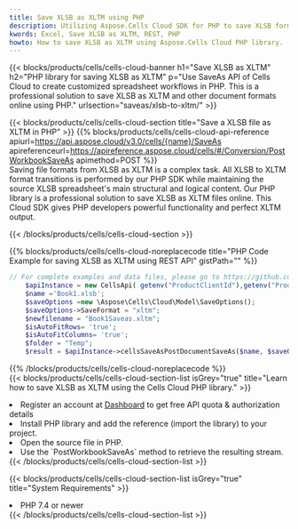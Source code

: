 ```yaml
---
title: Save XLSB as XLTM using PHP 
description: Utilizing Aspose.Cells Cloud SDK for PHP to save XLSB format file as XLTM format file. 
kwords: Excel, Save XLSB as XLTM, REST, PHP
howto: How to save XLSB as XLTM using Aspose.Cells Cloud PHP library.
---
```



{{< blocks/products/cells/cells-cloud-banner h1="Save XLSB as XLTM" h2="PHP library for saving XLSB as XLTM" p="Use SaveAs API of Cells Cloud to create customized spreadsheet workflows in PHP. This is a professional solution to save XLSB as XLTM and other document formats online using PHP." urlsection="saveas/xlsb-to-xltm/" >}}

{{< blocks/products/cells/cells-cloud-section  title="Save a XLSB file as XLTM in PHP" >}}
{{% blocks/products/cells/cells-cloud-api-reference  apiurl=https://api.aspose.cloud/v3.0/cells/{name}/SaveAs  apireferenceurl=https://apireference.aspose.cloud/cells/#/Conversion/PostWorkbookSaveAs  apimethod=POST %}}
<br/>
Saving file formats from XLSB as XLTM is a complex task. All XLSB to XLTM format transitions is performed by our PHP SDK while maintaining the source XLSB spreadsheet's main structural and logical content. Our PHP library is a professional solution to save XLSB as XLTM files online. This Cloud SDK gives PHP developers powerful functionality and perfect XLTM output.

{{< /blocks/products/cells/cells-cloud-section >}}

{{% blocks/products/cells/cells-cloud-noreplacecode title="PHP Code Example for saving XLSB as XLTM using REST API" gistPath="" %}}
  
```php
// For complete examples and data files, please go to https://github.com/aspose-cells-cloud/aspose-cells-cloud-php/
    $apiInstance = new CellsApi( getenv("ProductClientId"),getenv("ProductClientSecret") );
    $name ='Book1.xlsb';
    $saveOptions =new \Aspose\Cells\Cloud\Model\SaveOptions();
    $saveOptions->SaveFormat = "xltm";
    $newfilename = "Book1Saveas.xltm";
    $isAutoFitRows= 'true';
    $isAutoFitColumns= 'true';
    $folder = "Temp";
    $result = $apiInstance->cellsSaveAsPostDocumentSaveAs($name, $saveOptions, $newfilename,$isAutoFitRows, $isAutoFitColumns, $folder);
```
  
{{% /blocks/products/cells/cells-cloud-noreplacecode  %}}
<br/>
{{< blocks/products/cells/cells-cloud-section-list isGrey="true"  title="Learn how to save XLSB as XLTM using the Cells Cloud PHP library." >}}
<li>Register an account at <a href="https://dashboard.aspose.cloud/">Dashboard</a> to get free API quota & authorization details</li>
<li>Install PHP library and add the reference (import the library) to your project.</li>
<li>Open the source file in PHP.</li>
<li>Use the `PostWorkbookSaveAs` method to retrieve the resulting stream.</li>
{{< /blocks/products/cells/cells-cloud-section-list >}}

{{< blocks/products/cells/cells-cloud-section-list isGrey="true"  title="System Requirements" >}}
<li>PHP 7.4 or newer</li>
{{< /blocks/products/cells/cells-cloud-section-list >}}
